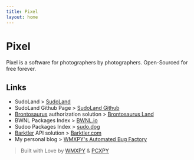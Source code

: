 ```yaml
---
title: Pixel
layout: home
---
```


# Pixel

Pixel is a software for photographers by photographers. Open-Sourced for free forever.

## Links

-   SudoLand > [SudoLand](//sudo.land)
-   SudoLand Github Page > [SudoLand Github](//github.com/SudoLand)
-   [Brontosaurus](//github.com/SudoDotDog/Brontosaurus) authorization solution > [Brontosaurus Land](//brontosaurus.land)
-   BWNL Packages Index > [BWNL.io](//bwnl.io)
-   Sudoo Packages Index > [sudo.dog](//sudo.dog)
-   [Barktler](//github.com/Barktler) API solution > [Barktler.com](//barktler.com)
-   My personal blog > [WMXPY's Automated Bug Factory](//blog.mengw.io)

> Built with Love by [WMXPY](//github.com/WMXPY) & [PCXPY](//github.com/PCXPY)
